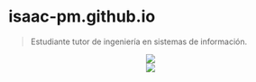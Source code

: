 # isaac-pm.github.io

> Estudiante tutor de ingeniería en sistemas de información.

<center><img src="https://i.giphy.com/media/3o7ZeqKET7GEXPiC8U/giphy.webp" width="" height="" /></center> 

<center> <img src="https://img.shields.io/badge/License-CC\_BY--SA\_4.0-lightgrey.svg"> </center> 

<!--almacenamiento-segur0-->